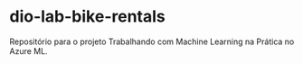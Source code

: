 # dio-lab-bike-rentals
Repositório para o projeto Trabalhando com Machine Learning na Prática no Azure ML.
